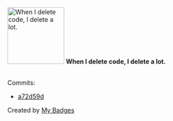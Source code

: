 <img src="https://my-badges.github.io/my-badges/mass-delete-commit-10k.png" alt="When I delete code, I delete a lot." title="When I delete code, I delete a lot." width="128">
<strong>When I delete code, I delete a lot.</strong>
<br><br>

Commits:

- <a href="https://github.com/earnubs/try-auth-lpteams/commit/a72d59deebc6527d4f02ef86f976cf4cc8949965">a72d59d</a>


Created by <a href="https://github.com/my-badges/my-badges">My Badges</a>